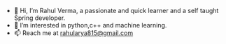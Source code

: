 - 👋 Hi, I’m Rahul Verma, a passionate and quick learner and a self taught Spring developer.  
- 👀 I’m interested in python,c++ and machine learning.
- 📫 Reach me at rahularya815@gmail.com

<!---
rahularya815/rahularya815 is a ✨ special ✨ repository because its `README.md` (this file) appears on your GitHub profile.
You can click the Preview link to take a look at your changes.
--->
